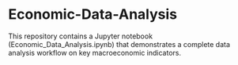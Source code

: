 # Economic-Data-Analysis
This repository contains a Jupyter notebook (Economic_Data_Analysis.ipynb) that demonstrates a complete data analysis workflow on key macroeconomic indicators.
